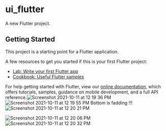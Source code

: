# ui_flutter

A new Flutter project.

## Getting Started

This project is a starting point for a Flutter application.

A few resources to get you started if this is your first Flutter project:

- [Lab: Write your first Flutter app](https://flutter.dev/docs/get-started/codelab)
- [Cookbook: Useful Flutter samples](https://flutter.dev/docs/cookbook)

For help getting started with Flutter, view our
[online documentation](https://flutter.dev/docs), which offers tutorials,
samples, guidance on mobile development, and a full API reference.![Screenshot 2021-10-11 at 12 19 36 PM](https://user-images.githubusercontent.com/88374321/136745436-3a7b4b84-9bf5-48e4-a44e-c7a29a2c2c15.png)
![Screenshot 2021-10-11 at 12 19 55 PM](https://user-images.githubusercontent.com/88374321/136745439-f70a13a4-4b37-4535-a86b-da80c1c3f9b2.png)
Bottom is fadding !!!
![Screenshot 2021-10-11 at 12 20 21 PM](https://user-images.githubusercontent.com/88374321/136745442-b3d457ae-97b0-47cb-8dd3-c104732ca29c.png)

![Screenshot 2021-10-11 at 12 20 06 PM](https://user-images.githubusercontent.com/88374321/136745441-d3e10385-33e7-491d-9db6-b7bcf960f276.png)
![Screenshot 2021-10-11 at 12 20 32 PM](https://user-images.githubusercontent.com/88374321/136745445-ffa6a9cd-c746-43a7-b32f-10ee2827c52e.png)

